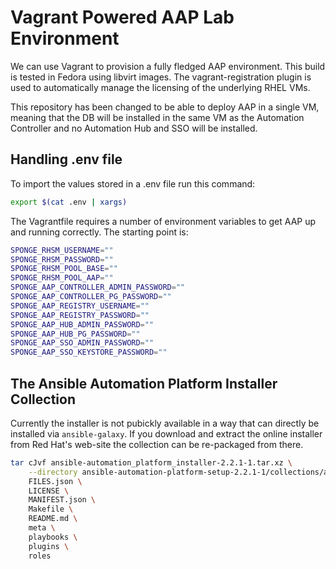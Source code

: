 # Vagrant Powered AAP Lab Environment

We can use Vagrant to provision a fully fledged AAP environment. This build
is tested in Fedora using libvirt images. The vagrant-registration plugin is
used to automatically manage the licensing of the underlying RHEL VMs.

This repository has been changed to be able to deploy AAP in a single VM, meaning that the DB will be installed in the same VM as the Automation Controller and no Automation Hub and SSO will be installed.

## Handling .env file

To import the values stored in a .env file run this command:

```bash
export $(cat .env | xargs)
```

The Vagrantfile requires a number of environment variables to get AAP up and
running correctly. The starting point is:

```bash
SPONGE_RHSM_USERNAME=""
SPONGE_RHSM_PASSWORD=""
SPONGE_RHSM_POOL_BASE=""
SPONGE_RHSM_POOL_AAP=""
SPONGE_AAP_CONTROLLER_ADMIN_PASSWORD=""
SPONGE_AAP_CONTROLLER_PG_PASSWORD=""
SPONGE_AAP_REGISTRY_USERNAME=""
SPONGE_AAP_REGISTRY_PASSWORD=""
SPONGE_AAP_HUB_ADMIN_PASSWORD=""
SPONGE_AAP_HUB_PG_PASSWORD=""
SPONGE_AAP_SSO_ADMIN_PASSWORD=""
SPONGE_AAP_SSO_KEYSTORE_PASSWORD=""
```

## The Ansible Automation Platform Installer Collection

Currently the installer is not pubickly available in a way that can directly be
installed via `ansible-galaxy`. If you download and extract the online
installer from Red Hat's web-site the collection can be re-packaged from there.

```bash
tar cJvf ansible-automation_platform_installer-2.2.1-1.tar.xz \
    --directory ansible-automation-platform-setup-2.2.1-1/collections/ansible_collections/ansible/automation_platform_installer \
    FILES.json \
    LICENSE \
    MANIFEST.json \
    Makefile \
    README.md \
    meta \
    playbooks \
    plugins \
    roles
```